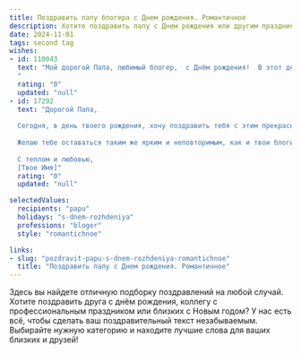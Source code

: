 ```yaml
---
title: Поздравить папу блогера c Днем рождения. Романтичное
description: Хотите поздравить папу c Днем рождения или другим праздником? Наш ИИ создаст незабываемое поздравление, а вы обязательно выделитесь среди других.  
date: 2024-11-01
tags: second tag
wishes:
- id: 110043
  text: "Мой дорогой Папа, любимый блогер,  с Днём рождения!  В этот день, наполненный светом и теплом, я хочу сказать тебе, как сильно я тебя люблю.  Твой талант, твоё умение вдохновлять и радовать людей – это настоящее волшебство, которым ты делишься со всем миром.  Пусть твоя жизнь будет яркой, как самые красочные видео, а сердце – всегда полным любви и вдохновения.  Счастья тебе, мой дорогой, и пусть все твои мечты сбудутся!
  "
  rating: "0"
  updated: "null"
- id: 17292
  text: "Дорогой Папа,
  
  Сегодня, в день твоего рождения, хочу поздравить тебя с этим прекрасным праздником! Ты всегда был для меня примером творчества и вдохновения, как блогер, ты открываешь мир новых возможностей и радостей. Пусть каждый новый день приносит тебе еще больше успехов и счастливых моментов, которые ты с таким мастерством и любовью делишься со всеми.
  
  Желаю тебе оставаться таким же ярким и неповторимым, как и твои блоги. Пусть твоя жизнь будет наполнена романтикой и красотой, как самые трогательные истории, которые ты рассказываешь. С днем рождения, Папа! Ты – моя вечная звезда!
  
  С теплом и любовью,
  [Твое Имя]"
  rating: "0"
  updated: "null"

selectedValues:
  recipients: "papu"
  holidays: "s-dnem-rozhdeniya"
  professions: "bloger"
  style: "romantichnoe"

links:
- slug: "pozdravit-papu-s-dnem-rozhdeniya-romantichnoe"
  title: "Поздравить папу c Днем рождения. Романтичное"
---
```


Здесь вы найдете отличную подборку поздравлений на любой случай.
Хотите поздравить друга с днём рождения, коллегу с профессиональным праздником или близких с Новым годом? У нас есть всё, чтобы сделать ваш поздравительный текст незабываемым. Выбирайте нужную категорию и находите лучшие слова для ваших близких и друзей!
